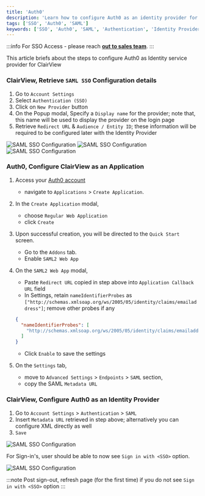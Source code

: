 ```yaml
---
title: 'Auth0' 
description: 'Learn how to configure Auth0 as an identity provider for ClairView.' 
tags: ['SSO', 'Auth0', 'SAML']
keywords: ['SSO', 'Auth0', 'SAML', 'Authentication', 'Identity Provider']
---
```


:::info
For SSO Access - please reach [**out to sales team**](https://calendly.com/clairview).
:::


This article briefs about the steps to configure Auth0 as Identity service provider for ClairView

### ClairView, Retrieve `SAML SSO` Configuration details
1. Go to `Account Settings`
2. Select `Authentication (SSO)`
3. Click on `New Provider` button
4. On the Popup modal, Specify a `Display name` for the provider; note that, this name will be used to display the provider on the login page
5. Retrieve `Redirect URL` & `Audience / Entity ID`; these information will be required to be configured later with the Identity Provider

![SAML SSO Configuration](/img/v2/account-settings/SSO-1.png)
![SAML SSO Configuration](/img/v2/account-settings/SAML-2.png)
![SAML SSO Configuration](/img/v2/account-settings/SAML-3.png)


### Auth0, Configure ClairView as an Application
1. Access your [Auth0 account](https://auth0.com/)  
    - navigate to `Applications` > `Create Application`.
2. In the `Create Application` modal, 
    - choose `Regular Web Application` 
    - click `Create`
3. Upon successful creation, you will be directed to the `Quick Start` screen.
    - Go to the `Addons` tab.
    - Enable `SAML2 Web App`
4. On the `SAML2 Web App` modal, 
    - Paste `Redirect URL` copied in step above into `Application Callback URL` field
    - In Settings, retain `nameIdentifierProbes` as `["http://schemas.xmlsoap.org/ws/2005/05/identity/claims/emailaddress"]`; remove other probes if any
   ```json
   {
     "nameIdentifierProbes": [
       "http://schemas.xmlsoap.org/ws/2005/05/identity/claims/emailaddress"
     ]
   }
   ```
   - Click `Enable` to save the settings

5. On the `Settings` tab, 
    - move to `Advanced Settings` > `Endpoints` > `SAML` section,
    - copy the SAML `Metadata URL`

[//]: # (3. Upon successful creation, you will be directed to the `Quick Start` screen. )
[//]: # (    - Go to the `Settings` tab.)
[//]: # (    - Paste `Redirect URI` copied in step above into `Allowed Callback URLs` field)
[//]: # (    - `Save`)


### ClairView, Configure Auth0 as an Identity Provider
1. Go to `Account Settings` > `Authentication` > `SAML`
2. Insert `Metadata URL` retrieved in step above; alternatively you can configure XML directly as well
3. `Save`

![SAML SSO Configuration](/img/v2/account-settings/SAML-4.png)

For Sign-in's, user should be able to now see `Sign in with <SSO>` option.

![SAML SSO Configuration](/img/v2/account-settings/SSO-SignIn.png)

:::note
Post sign-out, refresh page (for the first time) if you do not see `Sign in with <SSO>` option
:::
